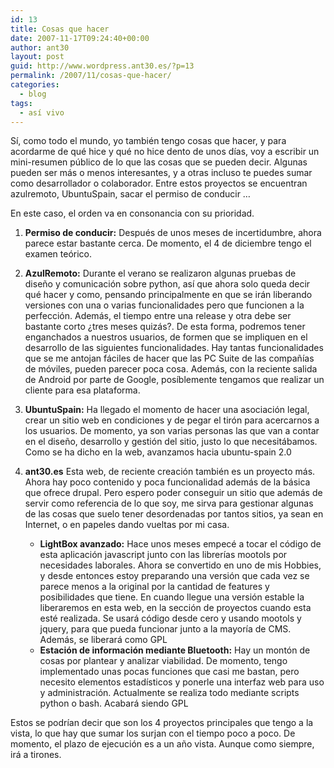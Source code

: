 ```yaml
---
id: 13
title: Cosas que hacer
date: 2007-11-17T09:24:40+00:00
author: ant30
layout: post
guid: http://www.wordpress.ant30.es/?p=13
permalink: /2007/11/cosas-que-hacer/
categories:
  - blog
tags:
  - así vivo
---
```

Sí, como todo el mundo, yo también tengo cosas que hacer, y para acordarme de qué hice y qué no hice dento de unos días, voy a escribir un mini-resumen público de lo que las cosas que se pueden decir. Algunas pueden ser más o menos interesantes, y a otras incluso te puedes sumar como desarrollador o colaborador.
Entre estos proyectos se encuentran azulremoto, UbuntuSpain, sacar el permiso de conducir &#8230;


En este caso, el orden va en consonancia con su prioridad.
<!--more-->
  1. **Permiso de conducir:** Después de unos meses de incertidumbre, ahora
     parece estar bastante cerca. De momento, el 4 de diciembre tengo el examen
teórico.

  2. **AzulRemoto:** Durante el verano se realizaron algunas pruebas de diseño
     y comunicación sobre python, así que ahora solo queda decir qué hacer y
como, pensando principalmente en que se irán liberando versiones con una o
varias funcionalidades pero que funcionen a la perfección. Además, el tiempo
entre una release y otra debe ser bastante corto ¿tres meses quizás?. De esta
forma, podremos tener enganchados a nuestros usuarios, de formen que se
impliquen en el desarrollo de las siguientes funcionalidades. Hay tantas
funcionalidades que se me antojan fáciles de hacer que las PC Suite de las
compañías de móviles, pueden parecer poca cosa. Además, con la reciente salida
de Android por parte de Google, posíblemente tengamos que realizar un cliente
para esa plataforma.

  3. **UbuntuSpain:** Ha llegado el momento de hacer una asociación legal,
     crear un sitio web en condiciones y de pegar el tirón para acercarnos a
los usuarios. De momento, ya son varias personas las que van a contar en el
diseño, desarrollo y gestión del sitio, justo lo que necesitábamos. Como se ha
dicho en la web, avanzamos hacia ubuntu-spain 2.0

  4. **ant30.es** Esta web, de reciente creación también es un proyecto más.
Ahora hay poco contenido y poca funcionalidad además de la básica que ofrece
drupal. Pero espero poder conseguir un sitio que además de servir como
referencia de lo que soy, me sirva para gestionar algunas de las cosas que
suelo tener desordenadas por tantos sitios, ya sean en Internet, o en papeles
dando vueltas por mi casa.
      * **LightBox avanzado:** Hace unos meses empecé a tocar el código de esta
        aplicación javascript junto con las librerías mootols por necesidades
laborales. Ahora se convertido en uno de mis Hobbies, y desde entonces estoy
preparando una versión que cada vez se parece menos a la original por la
cantidad de features y posibilidades que tiene. En cuando llegue una versión
estable la liberaremos en esta web, en la sección de proyectos cuando esta esté
realizada. Se usará código desde cero y usando mootols y jquery, para que pueda
funcionar junto a la mayoría de CMS. Además, se liberará como GPL
      * **Estación de información mediante Bluetooth:** Hay un montón de cosas
        por plantear y analizar viabilidad. De momento, tengo implementado unas
pocas funciones que casi me bastan, pero necesito elementos estadísticos y
ponerle una interfaz web para uso y administración. Actualmente se realiza todo
mediante scripts python o bash. Acabará siendo GPL</ol> Estos se podrían decir
que son los 4 proyectos principales que tengo a la vista, lo que hay que sumar
los surjan con el tiempo poco a poco. De momento, el plazo de ejecución es a un
año vista. Aunque como siempre, irá a tirones.
